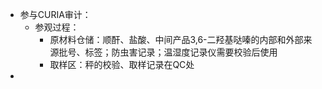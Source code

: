 - 参与CURIA审计：
	- 参观过程：
		- 原材料仓储：顺酐、盐酸、中间产品3,6-二羟基哒嗪的内部和外部来源批号、标签；防虫害记录；温湿度记录仪需要校验后使用
		- 取样区：秤的校验、取样记录在QC处
-